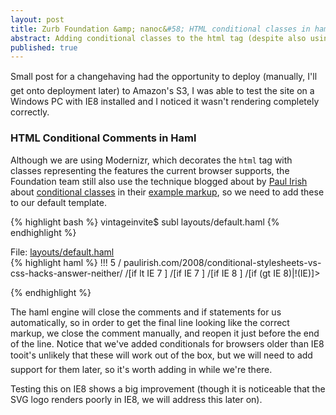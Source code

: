 ```yaml
---
layout: post
title: Zurb Foundation &amp; nanoc&#58; HTML conditional classes in haml
abstract: Adding conditional classes to the html tag (despite also using Modernizr)
published: true
---
```


Small post for a change&#151;having had the opportunity to deploy (manually, I'll get onto deployment later) to Amazon's S3, I was able to test the site on a Windows PC with IE8 installed and I noticed it wasn't rendering completely correctly.

### HTML Conditional Comments in Haml

Although we are using Modernizr, which decorates the `html` tag with classes representing the features the current browser supports, the Foundation team still also use the technique blogged about by [Paul Irish]() about [conditional classes](paulirish.com/2008/conditional-stylesheets-vs-css-hacks-answer-neither/) in their [example markup](http://foundation.zurb.com/old-docs/f3/index.php), so we need to add these to our default template.

{% highlight bash %}
vintageinvite$ subl layouts/default.haml
{% endhighlight %}

<div class="code-link">File: <a href="https://github.com/chickenboot/vintageinvite/blob/v1.6/layouts/default.haml">layouts/default.haml</a></div>
{% highlight haml %}
!!! 5
/ paulirish.com/2008/conditional-stylesheets-vs-css-hacks-answer-neither/
/[if lt IE 7 ] <html class="no-js lt-ie9 lt-ie8 lt-ie7" lang="en">
/[if IE 7 ] <html class="no-js lt-ie9 lt-ie8" lang="en">
/[if IE 8 ] <html class="no-js lt-ie9" lang="en">
/[if (gt IE 8)|!(IE)]><! --> <html class="no-js" lang="en"> <!--
%head
...
:plain
  </html>
{% endhighlight %}

We've replaced the `%html` tag with a series of haml commented if statements&#151;haml deals quite elegantly with these conditionals, but we do need to do a tiny tweak for the final conditional. Because we need the final markup to look like the foundation example markup:

{% highlight html %}
<!--[if IE 8]>    <html class="no-js lt-ie9" lang="en"> <![endif]-->
<!--[if gt IE 8]><!--> <html class="no-js" lang="en"> <!--<![endif]-->

{% endhighlight %} 

The haml engine will close the comments and if statements for us automatically, so in order to get the final line looking like the correct markup, we close the comment manually, and reopen it just before the end of the line. Notice that we've added conditionals for browsers older than IE8 too&#151;it's unlikely that these will work out of the box, but we will need to add support for them later, so it's worth adding in while we're there.

Testing this on IE8 shows a big improvement (though it is noticeable that the SVG logo renders poorly in IE8, we will address this later on).
